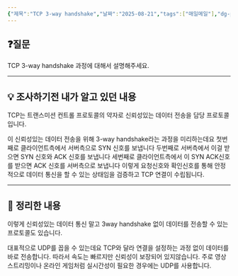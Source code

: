 ```yaml
---
{"제목":"TCP 3-way handshake","날짜":"2025-08-21","tags":["매일메일"],"dg-publish":true,"permalink":"/매일메일/25년8월/TCP 3-way handshake/","dgPassFrontmatter":true,"created":"2025-08-21T17:03:23.963+09:00","updated":"2025-08-21T17:11:39.945+09:00"}
---
```


## ❓질문

TCP 3-way handshake 과정에 대해서 설명해주세요.

---
## 💡 조사하기전 내가 알고 있던 내용

TCP는 트랜스미션 컨트롤 프로토콜의 약자로 신뢰성있는 데이터 전송을 담당 프로토콜입니다.

이 신뢰성있는 데이터 전송을 위해 3-way handshake라는 과정을 미리하는데요 
첫번째로 클라이언트측에서 서버측으로 SYN 신호를 보냅니다 
두번째로 서버측에서 이걸 받으면 SYN 신호와 ACK 신호를 보냅니다 
세번째로 클라이언트측에서 이 SYN ACK신호를 받으면 ACK 신호를 서버측으로 보냅니다
이렇게 요청신호와 확인신호를 통해 안정적으로 데이터 통신을 할 수 있는 상태임을 검증하고 TCP 연결이 수립됩니다.

---
## 🏫 정리한 내용

이렇게 신뢰성있는 데이터 통신 말고 3way handshake 없이 데이터를 전송할 수 있는 프로토콜도 있습니다.

대표적으로 UDP를 꼽을 수 있는데요 TCP와 달라 연결을 설정하는 과정 없이 데이터를 바로 전송합니다. 따라서 속도는 빠르지만 신뢰성이 보장되어 있지않습니다. 주로 영상 스트리밍이나 온라인 게임처럼 실시간성이 필요한 경우에는 UDP를 사용합니다.